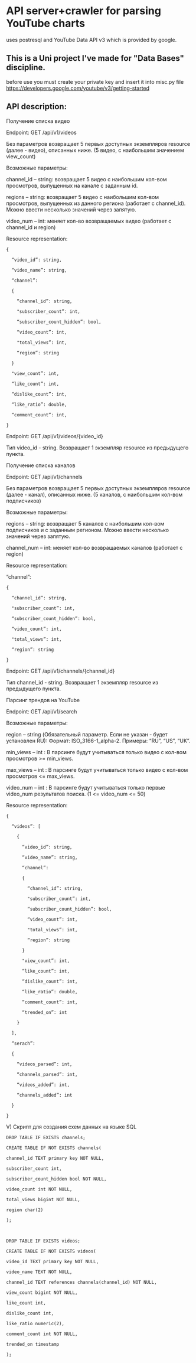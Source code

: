 # API server+crawler for parsing YouTube charts  
uses postresql and YouTube Data API v3 which is provided by google.    

## This is a Uni project I've made for "Data Bases" discipline.   

before use you must create your private key and insert it into misc.py file  
https://developers.google.com/youtube/v3/getting-started

## API description:

Получение списка видео 

Endpoint: GET /api/v1/videos 

Без параметров возвращает 5 первых доступных экземпляров resource (далее - видео), описанных ниже. (5 видео, с наибольшим значением view_count) 

Возможные параметры:  

  channel_id – string: возвращает 5 видео с наибольшим кол-вом просмотров, выпущенных на канале с заданным id. 
  
  regions – string: возвращает 5 видео с наибольшим кол-вом просмотров, выпущенных из данного региона (работает с channel_id). Можно ввести несколько значений через запятую. 
  
  video_num – int: меняет кол-во возвращаемых видео (работает с channel_id и region) 

 

Resource representation: 
    
    { 
    
      “video_id”: string, 
      
      “video_name”: string, 
      
      “channel”:  
      
      { 
      
        “channel_id”: string, 
        
        "subscriber_count”: int, 
        
        “subscriber_count_hidden”: bool, 
        
        “video_count”: int, 
        
        "total_views”: int, 
        
        “region”: string 
      
      } 
      
      "view_count”: int, 
      
      “like_count”: int, 
      
      “dislike_count”: int,  
      
      “like_ratio”: double, 
      
      “comment_count”: int, 
    
    } 

 

Endpoint: GET /api/v1/videos/{video_id} 

Тип video_id - string. Возвращает 1 экземпляр resource из предыдущего пункта.  

 

Получение списка каналов 

Endpoint: GET /api/v1/channels 

Без параметров возвращает 5 первых доступных экземпляров resource (далее - канал), описанных ниже. (5 каналов, с наибольшим кол-вом подписчиков) 

Возможные параметры:  
  
  regions – string: возвращает 5 каналов с наибольшим кол-вом подписчиков и с заданным регионом. Можно ввести несколько значений через запятую. 
  
  channel_num – int: меняет кол-во возвращаемых каналов (работает с region) 

 

Resource representation: 

“channel”:  

    { 
      
      “channel_id”: string, 
      
      "subscriber_count”: int, 
      
      “subscriber_count_hidden”: bool, 
      
      “video_count”: int, 
      
      "total_views”: int, 
      
      “region”: string 
    
    } 

 

Endpoint: GET /api/v1/channels/{channel_id} 

Тип channel_id - string. Возвращает 1 экземпляр resource из предыдущего пункта.  

 

 

Парсинг трендов на YouTube 

Endpoint: GET /api/v1/search 

Возможные параметры: 

  region – string (Обязательный параметр. Если не указан - будет установлен RU): Формат: ISO_3166-1_alpha-2. Примеры: “RU”, “US”, “UK”. 
  
  min_views – int : В парсинге будут учитываться только видео с кол-вом просмотров >= min_views. 
  
  max_views – int : В парсинге будут учитываться только видео с кол-вом просмотров <= max_views. 
  
  video_num – int : В парсинге будут учитываться только первые video_num результатов поиска. (1 <= video_num <= 50) 

Resource representation: 

    { 
    
      “videos”: [ 
      
        { 
        
          “video_id”: string, 
          
          “video_name”: string, 
          
          “channel”:  
          
          { 
          
            “channel_id”: string, 
            
            "subscriber_count”: int, 
            
            “subscriber_count_hidden”: bool, 
            
            “video_count”: int, 
            
            "total_views”: int, 
            
            “region”: string 
          
          } 
          
          "view_count”: int, 
          
          “like_count”: int, 
          
          “dislike_count”: int,  
          
          “like_ratio”: double, 
          
          “comment_count”: int, 
          
          “trended_on”: int 
        
        }  
      
      ], 
      
      “serach”:  
      
      { 
      
        “videos_parsed”: int, 
        
        “channels_parsed”: int, 
        
        “videos_added”: int, 
        
        “channels_added”: int 
      
      } 
    
    } 

 

V) Cкрипт для создания схем данных на языке SQL 

 
    
    DROP TABLE IF EXISTS channels;  
    
    CREATE TABLE IF NOT EXISTS channels(  
    
    channel_id TEXT primary key NOT NULL,  
    
    subscriber_count int,  
    
    subscriber_count_hidden bool NOT NULL,  
    
    video_count int NOT NULL,   
    
    total_views bigint NOT NULL,  
    
    region char(2)  
    
    );  
    
      
    
    DROP TABLE IF EXISTS videos;  
    
    CREATE TABLE IF NOT EXISTS videos(  
    
    video_id TEXT primary key NOT NULL,  
    
    video_name TEXT NOT NULL,  
    
    channel_id TEXT references channels(channel_id) NOT NULL,   
    
    view_count bigint NOT NULL,   
    
    like_count int,  
    
    dislike_count int,  
    
    like_ratio numeric(2),  
    
    comment_count int NOT NULL,  
    
    trended_on timestamp  
    
    ); 
